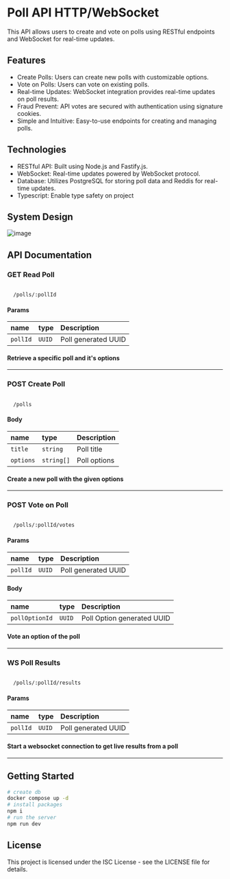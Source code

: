 # Poll API HTTP/WebSocket

This API allows users to create and vote on polls using RESTful endpoints and WebSocket for real-time updates.

## Features
- Create Polls: Users can create new polls with customizable options.
- Vote on Polls: Users can vote on existing polls.
- Real-time Updates: WebSocket integration provides real-time updates on poll results.
- Fraud Prevent: API votes are secured with authentication using signature cookies.
- Simple and Intuitive: Easy-to-use endpoints for creating and managing polls.
  
## Technologies
- RESTful API: Built using Node.js and Fastify.js.
- WebSocket: Real-time updates powered by WebSocket protocol.
- Database: Utilizes PostgreSQL for storing poll data and Reddis for real-time updates.
- Typescript: Enable type safety on project

## System Design
![image](https://github.com/luisfelipeluis49/polls/assets/43786838/cc2fc374-2585-481c-a474-fc03b5ed3647)

## API Documentation

### GET Read Poll
```

  /polls/:pollId

```
#### Params
| name        | type       | Description                         |
| :---------- | :--------- | :---------------------------------- |
| `pollId` | `UUID` | Poll generated UUID |

#### Retrieve a specific poll and it's options

---------------------------------------------------------------------
### POST Create Poll
```

  /polls

```
#### Body
| name        | type       | Description                         |
| :---------- | :--------- | :---------------------------------- |
| `title` | `string` | Poll title |
| `options` | `string[]` | Poll options |
 
#### Create a new poll with the given options

---------------------------------------------------------------------
### POST Vote on Poll
```

  /polls/:pollId/votes

```
#### Params
| name        | type       | Description                         |
| :---------- | :--------- | :---------------------------------- |
| `pollId` | `UUID` | Poll generated UUID |
#### Body
| name        | type       | Description                         |
| :---------- | :--------- | :---------------------------------- |
| `pollOptionId` | `UUID` | Poll Option generated UUID |

#### Vote an option of the poll

---------------------------------------------------------------------
### WS Poll Results
```

  /polls/:pollId/results

```
#### Params
| name        | type       | Description                         |
| :---------- | :--------- | :---------------------------------- |
| `pollId` | `UUID` | Poll generated UUID |

#### Start a websocket connection to get live results from a poll 

---------------------------------------------------------------------
## Getting Started
```bash
# create db
docker compose up -d
# install packages
npm i
# run the server
npm run dev
```

## License
This project is licensed under the ISC License - see the LICENSE file for details.
